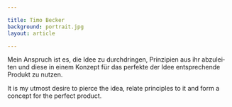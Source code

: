 ```yaml
---

title: Timo Becker
background: portrait.jpg
layout: article

---
```


<p lang="de">
    Mein Anspruch ist es, die Idee zu durchdringen,
    Prinzipien aus ihr abzuleiten und diese in einem
    Konzept für das perfekte der Idee entsprechende
    Produkt zu nutzen.    
</p>

<p lang="en">
    It is my utmost desire to pierce the idea, relate
    principles to it and form a concept for the perfect
    product.
</p>